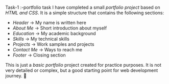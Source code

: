Task-1 :-portfolio task
I have completed a small *portfolio project* based on *HTML and CSS*.
It is a simple structure that contains the following sections:

- *Header* → My name is written here
- *About Me* → Short introduction about myself
- *Education* → My academic background
- *Skills* → My technical skills
- *Projects* → Work samples and projects
- *Contact Me* → Ways to reach me
- *Footer* → Closing section

This is just a *basic portfolio* project created for practice purposes.
It is not very detailed or complex, but a good starting point for web development journey. 🚀
